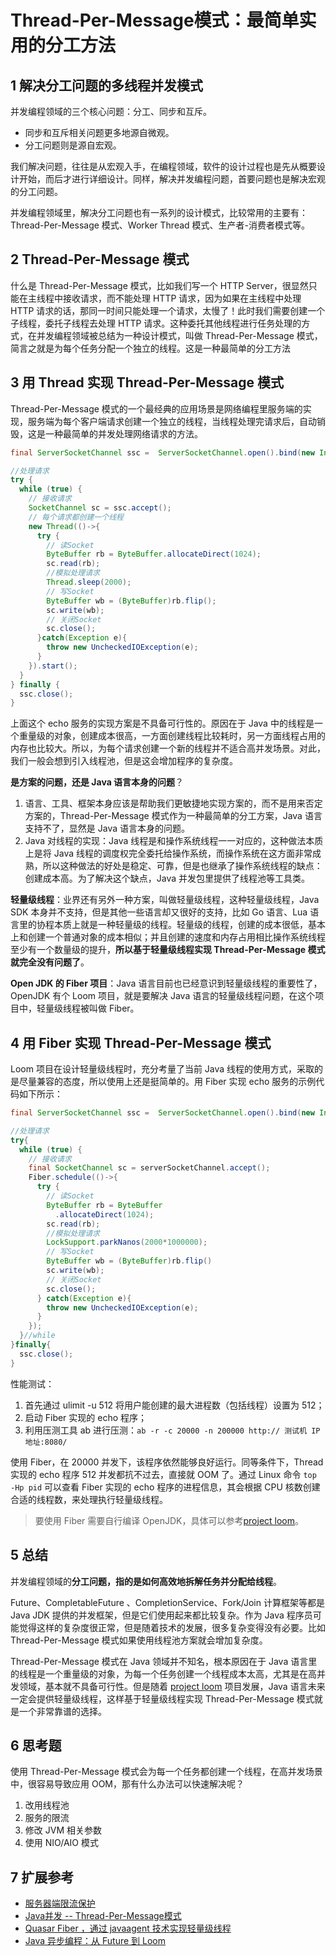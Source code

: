 # Thread-Per-Message模式：最简单实用的分工方法

## 1 解决分工问题的多线程并发模式

并发编程领域的三个核心问题：分工、同步和互斥。

- 同步和互斥相关问题更多地源自微观。
- 分工问题则是源自宏观。

我们解决问题，往往是从宏观入手，在编程领域，软件的设计过程也是先从概要设计开始，而后才进行详细设计。同样，解决并发编程问题，首要问题也是解决宏观的分工问题。

并发编程领域里，解决分工问题也有一系列的设计模式，比较常用的主要有：Thread-Per-Message 模式、Worker Thread 模式、生产者-消费者模式等。

## 2 Thread-Per-Message 模式

什么是 Thread-Per-Message 模式，比如我们写一个 HTTP Server，很显然只能在主线程中接收请求，而不能处理 HTTP 请求，因为如果在主线程中处理 HTTP 请求的话，那同一时间只能处理一个请求，太慢了！此时我们需要创建一个子线程，委托子线程去处理 HTTP 请求。这种委托其他线程进行任务处理的方式，在并发编程领域被总结为一种设计模式，叫做 Thread-Per-Message 模式，简言之就是为每个任务分配一个独立的线程。这是一种最简单的分工方法

## 3 用 Thread 实现 Thread-Per-Message 模式

Thread-Per-Message 模式的一个最经典的应用场景是网络编程里服务端的实现，服务端为每个客户端请求创建一个独立的线程，当线程处理完请求后，自动销毁，这是一种最简单的并发处理网络请求的方法。

```java
final ServerSocketChannel ssc =  ServerSocketChannel.open().bind(new InetSocketAddress(8080));

//处理请求
try {
  while (true) {
    // 接收请求
    SocketChannel sc = ssc.accept();
    // 每个请求都创建一个线程
    new Thread(()->{
      try {
        // 读Socket
        ByteBuffer rb = ByteBuffer.allocateDirect(1024);
        sc.read(rb);
        //模拟处理请求
        Thread.sleep(2000);
        // 写Socket
        ByteBuffer wb = (ByteBuffer)rb.flip();
        sc.write(wb);
        // 关闭Socket
        sc.close();
      }catch(Exception e){
        throw new UncheckedIOException(e);
      }
    }).start();
  }
} finally {
  ssc.close();
}
```

上面这个 echo 服务的实现方案是不具备可行性的。原因在于 Java 中的线程是一个重量级的对象，创建成本很高，一方面创建线程比较耗时，另一方面线程占用的内存也比较大。所以，为每个请求创建一个新的线程并不适合高并发场景。对此，我们一般会想到引入线程池，但是这会增加程序的复杂度。

**是方案的问题，还是 Java 语言本身的问题**？

1. 语言、工具、框架本身应该是帮助我们更敏捷地实现方案的，而不是用来否定方案的，Thread-Per-Message 模式作为一种最简单的分工方案，Java 语言支持不了，显然是 Java 语言本身的问题。
2. Java 对线程的实现：Java 线程是和操作系统线程一一对应的，这种做法本质上是将 Java 线程的调度权完全委托给操作系统，而操作系统在这方面非常成熟，所以这种做法的好处是稳定、可靠，但是也继承了操作系统线程的缺点：创建成本高。为了解决这个缺点，Java 并发包里提供了线程池等工具类。

**轻量级线程**：业界还有另外一种方案，叫做轻量级线程，这种轻量级线程，Java SDK 本身并不支持，但是其他一些语言却又很好的支持，比如 Go 语言、Lua 语言里的协程本质上就是一种轻量级的线程。轻量级的线程，创建的成本很低，基本上和创建一个普通对象的成本相似；并且创建的速度和内存占用相比操作系统线程至少有一个数量级的提升，**所以基于轻量级线程实现 Thread-Per-Message 模式就完全没有问题了**。

**Open JDK 的 Fiber 项目**：Java 语言目前也已经意识到轻量级线程的重要性了，OpenJDK 有个 Loom 项目，就是要解决 Java 语言的轻量级线程问题，在这个项目中，轻量级线程被叫做 Fiber。

## 4 用 Fiber 实现 Thread-Per-Message 模式

Loom 项目在设计轻量级线程时，充分考量了当前 Java 线程的使用方式，采取的是尽量兼容的态度，所以使用上还是挺简单的。用 Fiber 实现 echo 服务的示例代码如下所示：

```java
final ServerSocketChannel ssc =  ServerSocketChannel.open().bind(new InetSocketAddress(8080));

//处理请求
try{
  while (true) {
    // 接收请求
    final SocketChannel sc = serverSocketChannel.accept();
    Fiber.schedule(()->{
      try {
        // 读Socket
        ByteBuffer rb = ByteBuffer
          .allocateDirect(1024);
        sc.read(rb);
        //模拟处理请求
        LockSupport.parkNanos(2000*1000000);
        // 写Socket
        ByteBuffer wb = (ByteBuffer)rb.flip()
        sc.write(wb);
        // 关闭Socket
        sc.close();
      } catch(Exception e){
        throw new UncheckedIOException(e);
      }
    });
  }//while
}finally{
  ssc.close();
}
```

性能测试：

1. 首先通过 ulimit -u 512 将用户能创建的最大进程数（包括线程）设置为 512；
2. 启动 Fiber 实现的 echo 程序；
3. 利用压测工具 ab 进行压测：`ab -r -c 20000 -n 200000 http:// 测试机 IP 地址:8080/`

使用 Fiber，在 20000 并发下，该程序依然能够良好运行。同等条件下，Thread 实现的 echo 程序 512 并发都抗不过去，直接就 OOM 了。通过 Linux 命令 `top -Hp pid` 可以查看 Fiber 实现的 echo 程序的进程信息，其会根据 CPU 核数创建合适的线程数，来处理执行轻量级线程。

>要使用 Fiber 需要自行编译 OpenJDK，具体可以参考[project loom](https://wiki.openjdk.java.net/display/loom)。

## 5 总结

并发编程领域的**分工问题，指的是如何高效地拆解任务并分配给线程**。

Future、CompletableFuture 、CompletionService、Fork/Join 计算框架等都是 Java JDK 提供的并发框架，但是它们使用起来都比较复杂。作为 Java 程序员可能觉得这样的复杂度很正常，但是随着技术的发展，很多复杂变得没有必要。比如 Thread-Per-Message 模式如果使用线程池方案就会增加复杂度。

Thread-Per-Message 模式在 Java 领域并不知名，根本原因在于 Java 语言里的线程是一个重量级的对象，为每一个任务创建一个线程成本太高，尤其是在高并发领域，基本就不具备可行性。但是随着 [project loom](https://wiki.openjdk.java.net/display/loom) 项目发展，Java 语言未来一定会提供轻量级线程，这样基于轻量级线程实现 Thread-Per-Message 模式就是一个非常靠谱的选择。

## 6 思考题

使用 Thread-Per-Message 模式会为每一个任务都创建一个线程，在高并发场景中，很容易导致应用 OOM，那有什么办法可以快速解决呢？

1. 改用线程池
2. 服务的限流
3. 修改 JVM 相关参数
4. 使用 NIO/AIO 模式

## 7 扩展参考

- [服务器端限流保护](https://www.cnblogs.com/xianzhedeyu/p/5868024.html)
- [Java并发 -- Thread-Per-Message模式](http://zhongmingmao.me/2019/05/23/java-concurrent-thread-per-message/)
- [Quasar Fiber ，通过 javaagent 技术实现轻量级线程](http://www.paralleluniverse.co/quasar/)
- [Java 异步编程：从 Future 到 Loom](https://www.jianshu.com/p/5db701a764cb#8088b12f-499f-e7f0-1ac7-4d7b9980cd23)
